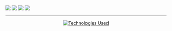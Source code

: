 <!-- Statistiques : Séries de commits -->
<picture>
  <source srcset="https://raw.githubusercontent.com/thomasguinhut/thomasguinhut/main/output/stats_commits.svg#gh-dark-mode-only" media="(prefers-color-scheme: dark)">
  <img src="https://raw.githubusercontent.com/thomasguinhut/repository_name/main/output/stats_commits.svg">
</picture>

<!-- Statistiques : Langages de programmation -->
<picture>
  <source srcset="https://raw.githubusercontent.com/thomasguinhut/thomasguinhut/main/output/stats_langs.svg#gh-dark-mode-only" media="(prefers-color-scheme: dark)">
  <img src="https://raw.githubusercontent.com/thomasguinhut/repository_name/main/output/stats_langs.svg">
</picture>

<!-- Statistiques : Générales -->
<picture>
  <source srcset="https://raw.githubusercontent.com/thomasguinhut/thomasguinhut/main/output/stats_general.svg#gh-dark-mode-only" media="(prefers-color-scheme: dark)">
  <img src="https://raw.githubusercontent.com/thomasguinhut/repository_name/main/output/stats_general.svg">
</picture>

<!-- Statistiques : Visiteurs uniques -->
<picture>
  <source srcset="https://raw.githubusercontent.com/thomasguinhut/thomasguinhut/main/output/stats_recents.svg#gh-dark-mode-only" media="(prefers-color-scheme: dark)">
  <img src="https://raw.githubusercontent.com/thomasguinhut/repository_name/main/output/stats_recents.svg">
</picture>

---

<p align="center">
  <a href="https://go-skill-icons.vercel.app/">
    <img src="https://go-skill-icons.vercel.app/api/icons?i=git,github,gitlab,vscode,python,pandas,streamlit,r,postgresql,dbeaver,aws,java,mistral,premiere,aftereffects,photoshop,lightroom,indesign,canva,latex,wordpress" alt="Technologies Used" />
  </a>
</p>

